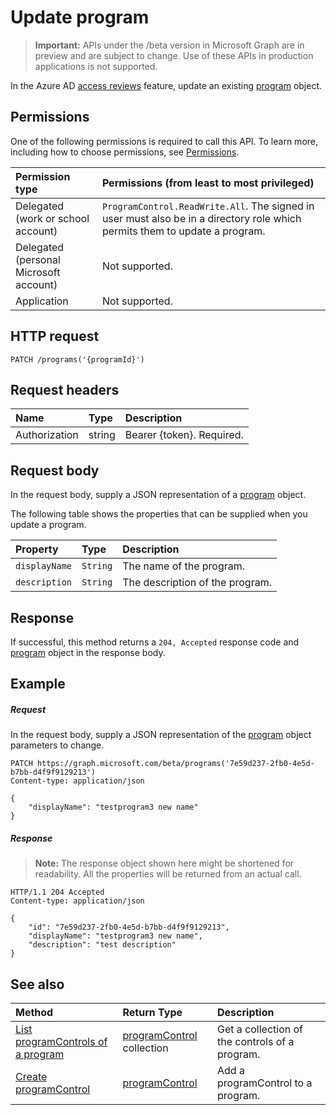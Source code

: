 # Update program

> **Important:** APIs under the /beta version in Microsoft Graph are in preview and are subject to change. Use of these APIs in production applications is not supported.

In the Azure AD [access reviews](../resources/accessreviews_root.md) feature, update an existing [program](../resources/program.md) object.
## Permissions
One of the following permissions is required to call this API. To learn more, including how to choose permissions, see [Permissions](../../../concepts/permissions_reference.md).

|Permission type                        | Permissions (from least to most privileged)              |
|:--------------------------------------|:---------------------------------------------------------|
|Delegated (work or school account)     | `ProgramControl.ReadWrite.All`.  The signed in user must also be in a directory role which permits them to update a program. |
|Delegated (personal Microsoft account) | Not supported. |
|Application                            | Not supported. |

## HTTP request
<!-- { "blockType": "ignored" } -->
```http
PATCH /programs('{programId}')
```
## Request headers
| Name         | Type        | Description |
|:-------------|:------------|:------------|
| Authorization | string | Bearer \{token\}. Required. |

## Request body
In the request body, supply a JSON representation of a [program](../resources/program.md) object.

The following table shows the properties that can be supplied when you update a program.

| Property     | Type        | Description |
|:-------------|:------------|:------------|
| `displayName`               |`String`                              |  The name of the program.                   |
| `description`               |`String`                              |  The description of the program.           |


## Response
If successful, this method returns a `204, Accepted` response code and [program](../resources/program.md) object in the response body.

## Example
##### Request
In the request body, supply a JSON representation of the [program](../resources/program.md) object parameters to change.

<!-- {
  "blockType": "request",
  "name": "update_program"
}-->
```http
PATCH https://graph.microsoft.com/beta/programs('7e59d237-2fb0-4e5d-b7bb-d4f9f9129213')
Content-type: application/json

{
    "displayName": "testprogram3 new name"
}
```

##### Response
>**Note:** The response object shown here might be shortened for readability. All the properties will be returned from an actual call.
<!-- {
  "blockType": "response",
  "truncated": true,
  "@odata.type": "microsoft.graph.program"
} -->
```http
HTTP/1.1 204 Accepted
Content-type: application/json

{
    "id": "7e59d237-2fb0-4e5d-b7bb-d4f9f9129213",
    "displayName": "testprogram3 new name",
    "description": "test description"
}
```

## See also

| Method		   | Return Type	|Description|
|:---------------|:--------|:----------|
|[List programControls of a program](program_listcontrols.md) |		[programControl](../resources/programcontrol.md) collection|	Get a collection of the controls of a program.|
|[Create programControl](programcontrol_create.md) |		[programControl](../resources/programcontrol.md)	|	Add a programControl to a program.|

<!-- {
  "type": "#page.annotation",
  "description": "Update program",
  "keywords": "",
  "section": "documentation",
  "tocPath": ""
}-->
